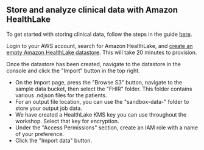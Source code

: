 ## Store and analyze clinical data with Amazon HealthLake

To get started with storing clinical data, follow the steps in the guide [here](https://docs.aws.amazon.com/healthlake/latest/devguide/getting-started.html). 

Login to your AWS account, search for Amazon HealthLake, and [create an empty Amazon HealthLake datastore](https://docs.aws.amazon.com/healthlake/latest/devguide/create-data-store.html). This will take 20 minutes to provision.

Once the datastore has been created, navigate to the datastore in the console and click the "Import" button in the top right.
* On the Import page, press the "Browse S3" button, navigate to the sample data bucket, then select the "FHIR" folder. This folder contains various .ndjson files for the patients.
* For an output file location, you can use the "sandbox-data-" folder to store your output job data.
* We have created a HealthLake KMS key you can use throughout the workshop. Select that key for encryption.
* Under the "Access Permissions" section, create an IAM role with a name of your preference.
* Click the "Import data" button.



